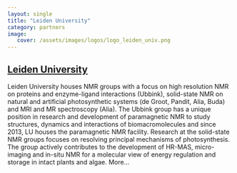 ```yaml
---
layout: single
title: "Leiden University"
category: partners
image:
   cover: /assets/images/logos/logo_leiden_univ.png
---
```


## [Leiden University](https://www.universiteitleiden.nl/en)

Leiden University houses  NMR groups with a focus on high resolution NMR on proteins and enzyme-ligand interactions (Ubbink), solid-state NMR on natural and artificial photosynthetic systems (de Groot, Pandit, Alia, Buda) and MRI and MR spectroscopy (Alia). The Ubbink group has a unique position in research and development of paramagnetic NMR to study structures, dynamics and interactions of biomacromolecules and since 2013, LU houses the paramagnetic NMR facility. Research at the solid-state NMR groups focuses on resolving principal mechanisms of photosynthesis. The group actively contributes to the development of HR-MAS, micro-imaging and in-situ NMR for a molecular view of energy regulation and storage in intact plants and algae. More...